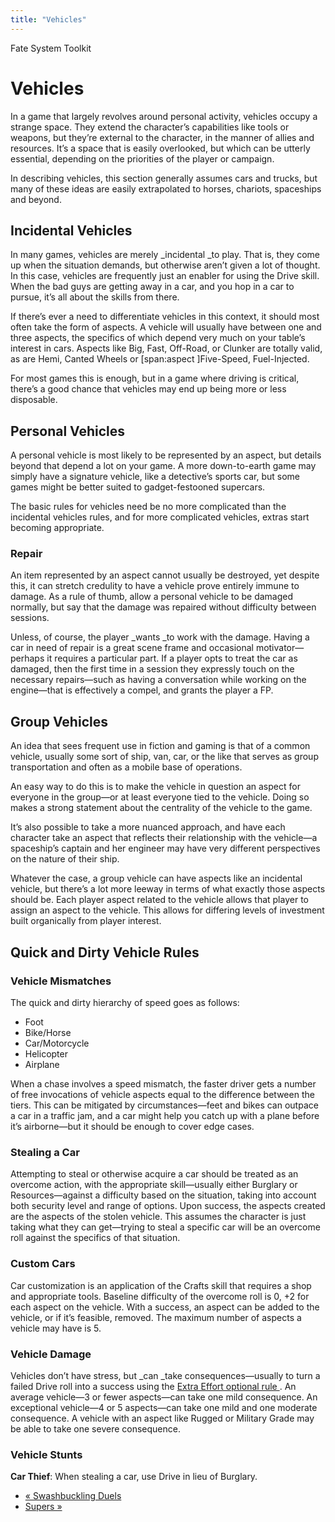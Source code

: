 ```yaml
---
title: "Vehicles"
---
```

    
Fate System Toolkit

#  Vehicles

In a game that largely revolves around personal activity, vehicles occupy a
strange space. They extend the character’s capabilities like tools or weapons,
but they’re external to the character, in the manner of allies and resources.
It’s a space that is easily overlooked, but which can be utterly essential,
depending on the priorities of the player or campaign.

In describing vehicles, this section generally assumes cars and trucks, but
many of these ideas are easily extrapolated to horses, chariots, spaceships
and beyond.

## Incidental Vehicles

In many games, vehicles are merely _incidental _to play. That is, they come up
when the situation demands, but otherwise aren’t given a lot of thought. In
this case, vehicles are frequently just an enabler for using the Drive skill.
When the bad guys are getting away in a car, and you hop in a car to pursue,
it’s all about the skills from there.

If there’s ever a need to differentiate vehicles in this context, it should
most often take the form of aspects. A vehicle will usually have between one
and three aspects, the specifics of which depend very much on your table’s
interest in cars. Aspects like <span class="aspect">Big</span>,
<span class="aspect">Fast</span>, <span class="aspect">Off-Road</span>, or
<span class="aspect">Clunker</span> are totally valid, as are
<span class="aspect">Hemi</span>, <span class="aspect">Canted Wheels</span> or [span:aspect
]Five-Speed, Fuel-Injected</span>.

For most games this is enough, but in a game where driving is critical,
there’s a good chance that vehicles may end up being more or less disposable.

## Personal Vehicles

A personal vehicle is most likely to be represented by an aspect, but details
beyond that depend a lot on your game. A more down-to-earth game may simply
have a signature vehicle, like a detective’s sports car, but some games might
be better suited to gadget-festooned supercars.

The basic rules for vehicles need be no more complicated than the incidental
vehicles rules, and for more complicated vehicles, extras start becoming
appropriate.

### Repair

An item represented by an aspect cannot usually be destroyed, yet despite
this, it can stretch credulity to have a vehicle prove entirely immune to
damage. As a rule of thumb, allow a personal vehicle to be damaged normally,
but say that the damage was repaired without difficulty between sessions.

Unless, of course, the player _wants _to work with the damage. Having a car in
need of repair is a great scene frame and occasional motivator—perhaps it
requires a particular part. If a player opts to treat the car as damaged, then
the first time in a session they expressly touch on the necessary repairs—such
as having a conversation while working on the engine—that is effectively a
compel, and grants the player a FP.

## Group Vehicles

An idea that sees frequent use in fiction and gaming is that of a common
vehicle, usually some sort of ship, van, car, or the like that serves as group
transportation and often as a mobile base of operations.

An easy way to do this is to make the vehicle in question an aspect for
everyone in the group—or at least everyone tied to the vehicle. Doing so makes
a strong statement about the centrality of the vehicle to the game.

It’s also possible to take a more nuanced approach, and have each character
take an aspect that reflects their relationship with the vehicle—a spaceship’s
captain and her engineer may have very different perspectives on the nature of
their ship.

Whatever the case, a group vehicle can have aspects like an incidental
vehicle, but there’s a lot more leeway in terms of what exactly those aspects
should be. Each player aspect related to the vehicle allows that player to
assign an aspect to the vehicle. This allows for differing levels of
investment built organically from player interest.

## Quick and Dirty Vehicle Rules

### Vehicle Mismatches

The quick and dirty hierarchy of speed goes as follows:

  * Foot
  * Bike/Horse
  * Car/Motorcycle
  * Helicopter
  * Airplane

When a chase involves a speed mismatch, the faster driver gets a number of
free invocations of vehicle aspects equal to the difference between the tiers.
This can be mitigated by circumstances—feet and bikes can outpace a car in a
traffic jam, and a car might help you catch up with a plane before it’s
airborne—but it should be enough to cover edge cases.

### Stealing a Car

Attempting to steal or otherwise acquire a car should be treated as an
overcome action, with the appropriate skill—usually either Burglary or
Resources—against a difficulty based on the situation, taking into account
both security level and range of options. Upon success, the aspects created
are the aspects of the stolen vehicle. This assumes the character is just
taking what they can get—trying to steal a specific car will be an overcome
roll against the specifics of that situation.

### Custom Cars

Car customization is an application of the Crafts skill that requires a shop
and appropriate tools. Baseline difficulty of the overcome roll is 0, +2 for
each aspect on the vehicle. With a success, an aspect can be added to the
vehicle, or if it’s feasible, removed. The maximum number of aspects a vehicle
may have is 5.

### Vehicle Damage

Vehicles don’t have stress, but _can _take consequences—usually to turn a
failed Drive roll into a success using the [Extra Effort optional rule
](../../fate-system-toolkit/consequences). An average vehicle—3 or
fewer aspects—can take one mild consequence. An exceptional vehicle—4 or 5
aspects—can take one mild and one moderate consequence. A vehicle with an
aspect like <span class="aspect">Rugged </span>or <span class="aspect">Military Grade</span>
may be able to take one severe consequence.

### Vehicle Stunts

**Car Thief**: When stealing a car, use Drive in lieu of Burglary.

  * [« Swashbuckling Duels](/fate-system-toolkit/swashbuckling-duels)
  * [Supers »](/fate-system-toolkit/supers)

